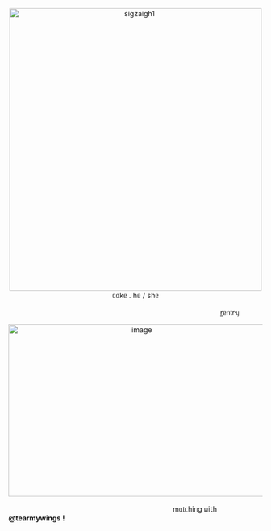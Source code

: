 

<p align="center">
<img width="500" height="560" alt="sigzaigh1" src="https://i.postimg.cc/LXyQVHJH/cakey2.png" />

 </br>
ᥴᥲkᥱ . һᥱ / sһᥱ 

　　　　　　　　　　　　　　　　　　　　　　　　　　　　　　[r](https://rentry.co/masturb8)ᥱᥒ𝗍rᥡ
</p>
<p align="center">
<img width="513" height="341" alt="image" align="center" src="https://i.postimg.cc/nrgd60K0/cakey3.png" />
</p>

　　　　　　　　　　　　　　　　　　　　　　　 mᥲ𝗍ᥴһіᥒg ᥕі𝗍һ **@tearmywings !**



 
